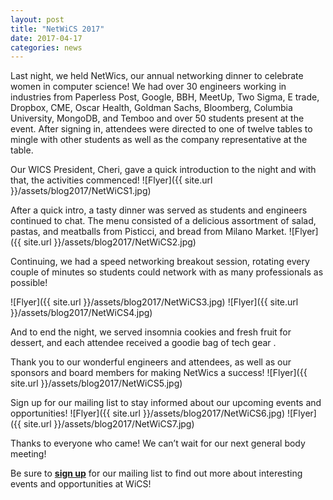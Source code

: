 ```yaml
---
layout: post
title: "NetWiCS 2017"
date: 2017-04-17
categories: news
---
```


Last night, we held NetWics, our annual networking dinner to celebrate women in computer science! We had over 30 engineers working in industries from Paperless Post, Google, BBH, MeetUp, Two Sigma, E trade, Dropbox, CME, Oscar Health, Goldman Sachs, Bloomberg, Columbia University, MongoDB, and Temboo and over 50 students present at the event. After signing in, attendees were directed to one of twelve tables to mingle with other students as well as the company representative at the table.
 
Our WICS President, Cheri, gave a quick introduction to the night and with that, the activities commenced!
![Flyer]({{ site.url }}/assets/blog2017/NetWiCS1.jpg)
 
After a quick intro, a tasty dinner was served as students and engineers continued to chat. The menu consisted of a delicious assortment of salad, pastas, and meatballs from Pisticci, and bread from Milano Market.
![Flyer]({{ site.url }}/assets/blog2017/NetWiCS2.jpg)

Continuing, we had a speed networking breakout session, rotating every couple of minutes so students could network with as many professionals as possible!

![Flyer]({{ site.url }}/assets/blog2017/NetWiCS3.jpg)
![Flyer]({{ site.url }}/assets/blog2017/NetWiCS4.jpg)

And to end the night, we served insomnia cookies and fresh fruit for dessert, and each attendee received a goodie bag of tech gear .

Thank you to our wonderful engineers and attendees, as well as our sponsors and board members for making NetWics a success!
![Flyer]({{ site.url }}/assets/blog2017/NetWiCS5.jpg)

Sign up for our mailing list to stay informed about our upcoming events and opportunities!
![Flyer]({{ site.url }}/assets/blog2017/NetWiCS6.jpg)
![Flyer]({{ site.url }}/assets/blog2017/NetWiCS7.jpg)

Thanks to everyone who came! We can’t wait for our next general body meeting! 

Be sure to [**sign up**][mailinglist] for our mailing list to find out more about interesting events and opportunities at WiCS! 

[mailinglist]: http://columbia.us9.list-manage.com/subscribe?u=4c6a1c710f8ab9cce10272368&id=593b5faa43
